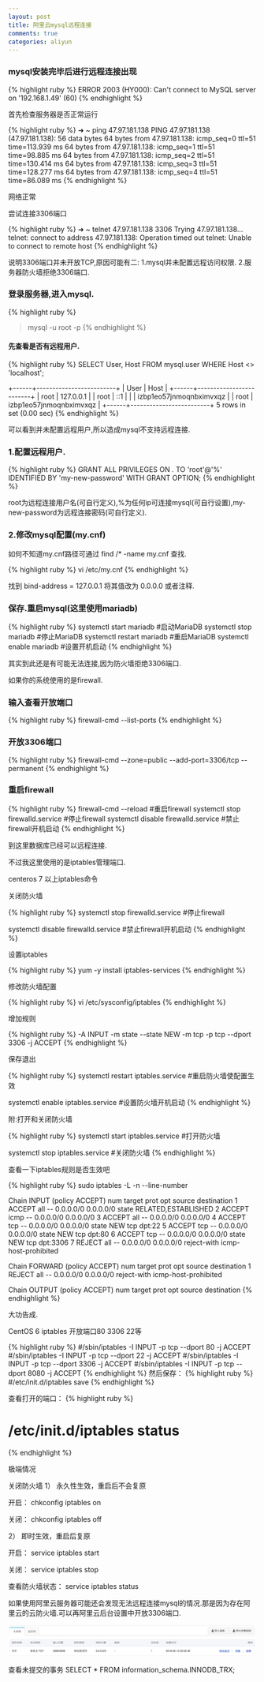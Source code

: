```yaml
---
layout: post
title: 阿里云mysql远程连接
comments: true
categories: aliyun
---
```


### mysql安装完毕后进行远程连接出现

{% highlight ruby %}
ERROR 2003 (HY000): Can't connect to MySQL server on '192.168.1.49' (60)
{% endhighlight %}

首先检查服务器是否正常运行

{% highlight ruby %}
➜  ~ ping 47.97.181.138
PING 47.97.181.138 (47.97.181.138): 56 data bytes
64 bytes from 47.97.181.138: icmp_seq=0 ttl=51 time=113.939 ms
64 bytes from 47.97.181.138: icmp_seq=1 ttl=51 time=98.885 ms
64 bytes from 47.97.181.138: icmp_seq=2 ttl=51 time=130.414 ms
64 bytes from 47.97.181.138: icmp_seq=3 ttl=51 time=128.277 ms
64 bytes from 47.97.181.138: icmp_seq=4 ttl=51 time=86.089 ms
{% endhighlight %}

网络正常

尝试连接3306端口

{% highlight ruby %}
➜  ~ telnet 47.97.181.138 3306
Trying 47.97.181.138...
telnet: connect to address 47.97.181.138: Operation timed out
telnet: Unable to connect to remote host
{% endhighlight %}

说明3306端口并未开放TCP,原因可能有二:
1.mysql并未配置远程访问权限.
2.服务器防火墙拒绝3306端口.

### 登录服务器,进入mysql.

{% highlight ruby %}
> mysql -u root -p
{% endhighlight %}

#### 先查看是否有远程用户.

{% highlight ruby %}
SELECT User, Host FROM mysql.user WHERE Host <> 'localhost';

+------+-------------------------+
| User | Host                    |
+------+-------------------------+
| root | 127.0.0.1               |
| root | ::1                     |
|      | izbp1eo57jnmoqnbximvxqz |
| root | izbp1eo57jnmoqnbximvxqz |
+------+-------------------------+
5 rows in set (0.00 sec)
{% endhighlight %}

可以看到并未配置远程用户,所以造成mysql不支持远程连接.

### 1.配置远程用户.
{% highlight ruby %}
GRANT ALL PRIVILEGES ON *.* TO 'root'@'%' IDENTIFIED BY 'my-new-password' WITH GRANT OPTION;
{% endhighlight %}

root为远程连接用户名(可自行定义),%为任何ip可连接mysql(可自行设置),my-new-password为远程连接密码(可自行定义).

### 2.修改mysql配置(my.cnf)
如何不知道my.cnf路径可通过 find /* -name my.cnf 查找.

{% highlight ruby %}
vi /etc/my.cnf
{% endhighlight %}

找到 bind-address = 127.0.0.1 将其值改为 0.0.0.0 或者注释.

### 保存.重启mysql(这里使用mariadb)

{% highlight ruby %}
systemctl start mariadb  #启动MariaDB
systemctl stop mariadb  #停止MariaDB
systemctl restart mariadb  #重启MariaDB
systemctl enable mariadb  #设置开机启动
{% endhighlight %}

其实到此还是有可能无法连接,因为防火墙拒绝3306端口.

如果你的系统使用的是firewall.
### 输入查看开放端口

{% highlight ruby %}
firewall-cmd --list-ports
{% endhighlight %}

### 开放3306端口

{% highlight ruby %}
firewall-cmd --zone=public --add-port=3306/tcp --permanent
{% endhighlight %}

### 重启firewall

{% highlight ruby %}
firewall-cmd --reload #重启firewall
systemctl stop firewalld.service #停止firewall
systemctl disable firewalld.service #禁止firewall开机启动
{% endhighlight %}

到这里数据库已经可以远程连接.

不过我这里使用的是iptables管理端口.

centeros 7 以上iptables命令

关闭防火墙

{% highlight ruby %}
systemctl stop firewalld.service #停止firewall

systemctl disable firewalld.service #禁止firewall开机启动
{% endhighlight %}

设置iptables

{% highlight ruby %}
yum -y install iptables-services
{% endhighlight %}

修改防火墙配置

{% highlight ruby %}
vi /etc/sysconfig/iptables
{% endhighlight %}

增加规则

{% highlight ruby %}
-A INPUT -m state --state NEW -m tcp -p tcp --dport 3306 -j ACCEPT
{% endhighlight %}

保存退出

{% highlight ruby %}
systemctl restart iptables.service #重启防火墙使配置生效

systemctl enable iptables.service #设置防火墙开机启动
{% endhighlight %}

附:打开和关闭防火墙

{% highlight ruby %}
systemctl start iptables.service #打开防火墙

systemctl stop iptables.service #关闭防火墙
{% endhighlight %}

查看一下iptables规则是否生效吧

{% highlight ruby %}
sudo iptables -L -n --line-number

Chain INPUT (policy ACCEPT)
num  target     prot opt source               destination
1    ACCEPT     all  --  0.0.0.0/0            0.0.0.0/0            state RELATED,ESTABLISHED
2    ACCEPT     icmp --  0.0.0.0/0            0.0.0.0/0
3    ACCEPT     all  --  0.0.0.0/0            0.0.0.0/0
4    ACCEPT     tcp  --  0.0.0.0/0            0.0.0.0/0            state NEW tcp dpt:22
5    ACCEPT     tcp  --  0.0.0.0/0            0.0.0.0/0            state NEW tcp dpt:80
6    ACCEPT     tcp  --  0.0.0.0/0            0.0.0.0/0            state NEW tcp dpt:3306
7    REJECT     all  --  0.0.0.0/0            0.0.0.0/0            reject-with icmp-host-prohibited

Chain FORWARD (policy ACCEPT)
num  target     prot opt source               destination
1    REJECT     all  --  0.0.0.0/0            0.0.0.0/0            reject-with icmp-host-prohibited

Chain OUTPUT (policy ACCEPT)
num  target     prot opt source               destination
{% endhighlight %}

大功告成.

CentOS 6 iptables 开放端口80 3306 22等

{% highlight ruby %}
#/sbin/iptables -I INPUT -p tcp --dport 80 -j ACCEPT
#/sbin/iptables -I INPUT -p tcp --dport 22 -j ACCEPT
#/sbin/iptables -I INPUT -p tcp --dport 3306 -j ACCEPT
#/sbin/iptables -I INPUT -p tcp --dport 8080 -j ACCEPT
{% endhighlight %}
然后保存：
{% highlight ruby %}
#/etc/init.d/iptables save
{% endhighlight %}
 
查看打开的端口：
{% highlight ruby %}
# /etc/init.d/iptables status
{% endhighlight %}

极端情况

关闭防火墙 
1） 永久性生效，重启后不会复原

开启： chkconfig iptables on

关闭： chkconfig iptables off

2） 即时生效，重启后复原

开启： service iptables start

关闭： service iptables stop

查看防火墙状态： service iptables status


如果使用阿里云服务器可能还会发现无法远程连接mysql的情况.那是因为存在阿里云的云防火墙.可以再阿里云后台设置中开放3306端口.

![aliyun](https://raw.githubusercontent.com/zhoufeilongjava/markdownPictures/master/github/aliyun/iptables.png)


查看未提交的事务
SELECT * FROM information_schema.INNODB_TRX;
